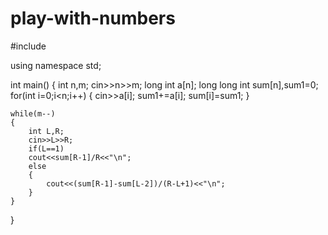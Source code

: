 # play-with-numbers
#include <iostream>
 
using namespace std;
 
int main() {
	int n,m;
	cin>>n>>m;
	long int a[n];
	long long int sum[n],sum1=0;
	for(int i=0;i<n;i++)
	{
	    cin>>a[i];
	    sum1+=a[i];
	    sum[i]=sum1;
	}
	
	while(m--)
	{
	    int L,R;
	    cin>>L>>R;
	    if(L==1)
	    cout<<sum[R-1]/R<<"\n";
	    else
	    {
	        cout<<(sum[R-1]-sum[L-2])/(R-L+1)<<"\n";
	    }
	}
}
